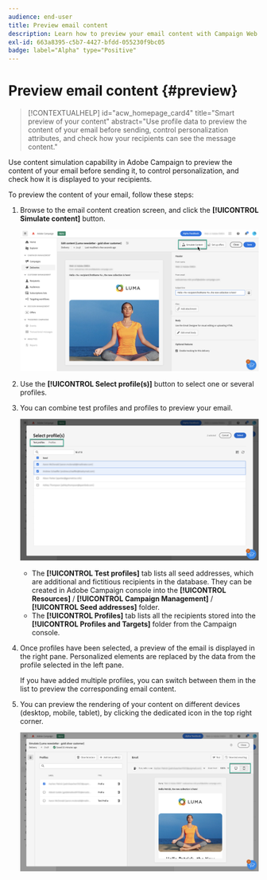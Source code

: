 ```yaml
---
audience: end-user
title: Preview email content
description: Learn how to preview your email content with Campaign Web UI
exl-id: 663a8395-c5b7-4427-bfdd-055230f9bc05
badge: label="Alpha" type="Positive"
---
```


# Preview email content {#preview} 

>[!CONTEXTUALHELP]
>id="acw_homepage_card4"
>title="Smart preview of your content"
>abstract="Use profile data to preview the content of your email before sending, control personalization attributes, and check how your recipients can see the message content."

Use content simulation capability in Adobe Campaign to preview the content of your email before sending it, to control personalization, and check how it is displayed to your recipients.

To preview the content of your email, follow these steps:

1. Browse to the email content creation screen, and click the **[!UICONTROL Simulate content]** button.

    ![](assets/simulate.png)

1. Use the **[!UICONTROL Select profile(s)]** button to select one or several profiles. 
1. You can combine test profiles and profiles to preview your email. 

    ![](assets/preview-profile.png)

    * The **[!UICONTROL Test profiles]** tab lists all seed addresses, which are additional and fictitious recipients in the database. They can be created in Adobe Campaign console into the **[!UICONTROL Resources]** / **[!UICONTROL Campaign Management]** / **[!UICONTROL Seed addresses]** folder.
    * The **[!UICONTROL Profiles]** tab lists all the recipients stored into the **[!UICONTROL Profiles and Targets]** folder from the Campaign console.

1. Once profiles have been selected, a preview of the email is displayed in the right pane. Personalized elements are replaced by the data from the profile selected in the left pane.

    If you have added multiple profiles, you can switch between them in the list to preview the corresponding email content.

1. You can preview the rendering of your content on different devices (desktop, mobile, tablet), by clicking the dedicated icon in the top right corner.
    
    ![](assets/preview.png)


